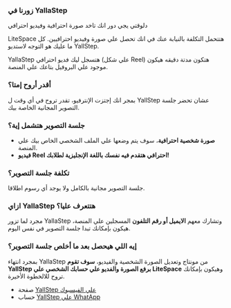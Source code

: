 ### زورنا في YallaStep

دلوقتي يجي دور انك تاخد صورة احترافية وفيديو احترافي

LiteSpace هتتحمل التكلفة بالنيابة عنك في انك تحصل علي صورة وفيديو احترافيين. كل ما عليك هو التوجه لاستديو YallStep.

YallaStep هتسجل ليك فديو احترافي (علي شكل Reel) هتكون مدتة دقيقه هيكون موجود علي البروفيل بتاعك علي المنصة.

### أقدر أروح إمتا؟

بمجر انك إجتزت الإنترفيو، تقدر تروح في أي وقت ل YallStep عشان تحضر جلسة التصوير المجانية الخاصة بيك.

### جلسة التصوير هتشمل إية؟

- **صورة شخصية احترافية**، سوف يتم وضعها علي الملف الشخصي الخاص بيك علي المنصة.
- **فيديو Reel احترافي هتقدم فيه نفسك باللغة الإنجليزية لطلابك!**

### تكلفة جلسة التصوير؟

جلسة التصوير مجانية بالكامل ولا يوجد أي رسوم اطلاقا.

### ازاي YallaStep هتتعرف عليا؟

مجرد لما تزور YallaStep وتشارك معهم **الايميل أو رقم التلفون** المسجلين علي المنصة، هيكون بإمكانك تبدا جلسة التصوير في نفس اليوم.

### إيه اللي هيحصل بعد ما أخلص جلسة التصوير؟

بمجرد انتهاء YallaStep من مونتاج وتعديل الصورة الشخصية والفيديو، **سوف تقوم YallStep برفع الصورة والفديو علي حسابك الشخصي علي LiteSpace** وهيكون بإمكانك تروح للالخطوة الأخيرة.

- صفحة [YallStep علي الفيسبوك](https://www.facebook.com/yallasteppr)
- حساب [YallStep علي WhatApp](https://wa.me/+201154180366)
